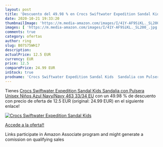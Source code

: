 ```yaml
---
layout: post
title: 'Descuento del 49.98 % en Crocs Swiftwater Expedition Sandal Kids '
date: 2020-10-21 19:33:20
thumbnailImage: 'https://m.media-amazon.com/images/I/41Y-AF9SiKL._SL200_.jpg'
images: [ 'https://m.media-amazon.com/images/I/41Y-AF9SiKL._SL200_.jpg' ]
comments: true
category: ofertas
author: ring
slug: B07S75WH17
description:
actualPrice: 12.5 EUR
currency: EUR
price: 12.5
comparePrice: 24.99 EUR
inStock: true
prodname: 'Crocs Swiftwater Expedition Sandal Kids  Sandalia con Pulsera Unisex Niños  Azul  Navy/Navy 463   33/34 EU'
---
```


Tienes [Crocs Swiftwater Expedition Sandal Kids  Sandalia con Pulsera Unisex Niños  Azul  Navy/Navy 463   33/34 EU](https://www.amazon.es/dp/B07S75WH17/?tag=tolees-21) con un 49.98 % de descuento con precio de oferta de 12.5 EUR (original: 24.99 EUR) en el siguiente enlace!

[![Crocs Swiftwater Expedition Sandal Kids ](https://m.media-amazon.com/images/I/41Y-AF9SiKL._SL200_.jpg)](https://www.amazon.es/dp/B07S75WH17/?tag=tolees-21)

[Accede a la oferta!!](https://www.amazon.es/dp/B07S75WH17/?tag=tolees-21)

Links participate in Amazon Associate program and might generate a comission on qualifying sales


